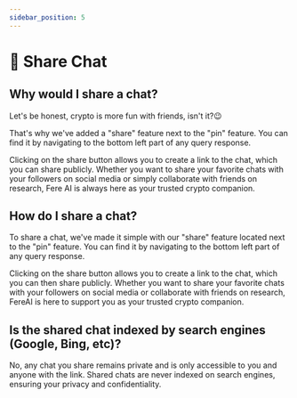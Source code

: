 ```yaml
---
sidebar_position: 5
---
```


# 👫 Share Chat

## Why would I share a chat?

Let's be honest, crypto is more fun with friends, isn't it?😉

That's why we've added a "share" feature next to the "pin" feature. You can find it by navigating to the bottom left part of any query response.

Clicking on the share button allows you to create a link to the chat, which you can share publicly. Whether you want to share your favorite chats with your followers on social media or simply collaborate with friends on research, Fere AI is always here as your trusted crypto companion.

## How do I share a chat?

To share a chat, we've made it simple with our "share" feature located next to the "pin" feature. You can find it by navigating to the bottom left part of any query response.

Clicking on the share button allows you to create a link to the chat, which you can then share publicly. Whether you want to share your favorite chats with your followers on social media or collaborate with friends on research, FereAI is here to support you as your trusted crypto companion.

## Is the shared chat indexed by search engines (Google, Bing, etc)?

No, any chat you share remains private and is only accessible to you and anyone with the link. Shared chats are never indexed on search engines, ensuring your privacy and confidentiality.

